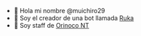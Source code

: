 - 👋 Hola mi nombre @muichiro29
- 👀 Soy el creador de una bot llamada [Ruka](https://ruka.ga)
- 🌱 Soy staff de [Orinoco NT](https://discord.gg/uYpcPARhCe)


<!---
muichiro29/muichiro29 is a ✨ special ✨ repository because its `README.md` (this file) appears on your GitHub profile.
You can click the Preview link to take a look at your changes.
--->
